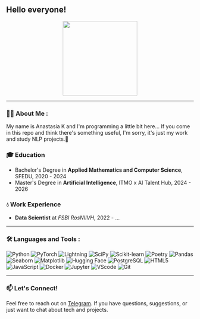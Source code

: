 ## Hello everyone!

<div id="header" align="center">
  <img src="https://i.giphy.com/media/v1.Y2lkPTc5MGI3NjExZjllM3UwanFvNHBhMGlwa2E0aHc2enZyaXAxdnd6cmFidm1uaWxyNyZlcD12MV9pbnRlcm5hbF9naWZfYnlfaWQmY3Q9Zw/H1dxi6xdh4NGQCZSvz/giphy.gif" width="200"/>
</div>

--- 
### :woman_technologist: About Me :
My name is Anastasia K and I'm programming a little bit here... If you come in this repo and think there's something useful, I'm sorry, it's just my work and study NLP projects.👀

### 🎓 Education
- Bachelor's Degree in **Applied Mathematics and Computer Science**, SFEDU, 2020 - 2024
- Master's Degree in **Artificial Intelligence**, ITMO x AI Talent Hub, 2024 - 2026

### 💧 Work Experience
- **Data Scientist** at _FSBI RosNIIVH_, 2022 - ...
--- 
### :hammer_and_wrench: Languages and Tools :
![Python](https://img.shields.io/badge/python-%233B99E3.svg?style=for-the-badge&logo=python&logoColor=white) 
![PyTorch](https://img.shields.io/badge/PyTorch-%23EE4C2B.svg?style=for-the-badge&logo=pytorch&logoColor=white)
![Lightning](https://img.shields.io/badge/Lightning-%23792ee5.svg?style=for-the-badge&logo=pytorchlightning&logoColor=white)
![SciPy](https://img.shields.io/badge/SciPy-%8CAAD2.svg?style=for-the-badge&logo=scipy&logoColor=white) 
![Scikit-learn](https://img.shields.io/badge/scikit--learn-%23F7931E.svg?style=for-the-badge&logo=scikit-learn&logoColor=white)
![Poetry](https://img.shields.io/badge/Poetry-%23C3F3F0.svg?style=for-the-badge&logo=poetry&logoColor=white) 
![Pandas](https://img.shields.io/badge/Pandas-%23150458.svg?style=for-the-badge&logo=pandas&logoColor=white) 
![Seaborn](https://img.shields.io/badge/Seaborn-%23F7A60D.svg?style=for-the-badge&logo=seaborn&logoColor=white) 
![Matplotlib](https://img.shields.io/badge/Matplotlib-%230C4D7C.svg?style=for-the-badge&logo=matplotlib&logoColor=white) 
![Hugging Face](https://img.shields.io/badge/HuggingFace-%23FF5B3D.svg?style=for-the-badge&logo=huggingface&logoColor=white) 
![PostgreSQL](https://img.shields.io/badge/PostgreSQL-%23316192.svg?style=for-the-badge&logo=postgresql&logoColor=white) 
![HTML5](https://img.shields.io/badge/HTML5-%23E34F26.svg?style=for-the-badge&logo=html5&logoColor=white) 
![JavaScript](https://img.shields.io/badge/JavaScript-%23F7DF1E.svg?style=for-the-badge&logo=javascript&logoColor=black) 
![Docker](https://img.shields.io/badge/Docker-%2329B3A0.svg?style=for-the-badge&logo=docker&logoColor=white) 
![Jupyter](https://img.shields.io/badge/Jupyter-%23F37626.svg?style=for-the-badge&logo=jupyter&logoColor=white) 
![VScode](https://img.shields.io/badge/VSCode-%23006EBE.svg?style=for-the-badge&logo=visual-studio-code&logoColor=white) 
![Git](https://img.shields.io/badge/Git-%23F1502F.svg?style=for-the-badge&logo=git&logoColor=white) 

--- 
### 📫 Let's Connect!
Feel free to reach out on [Telegram](https://t.me/k_anastasia_t). If you have questions, suggestions, or just want to chat about tech and projects.
